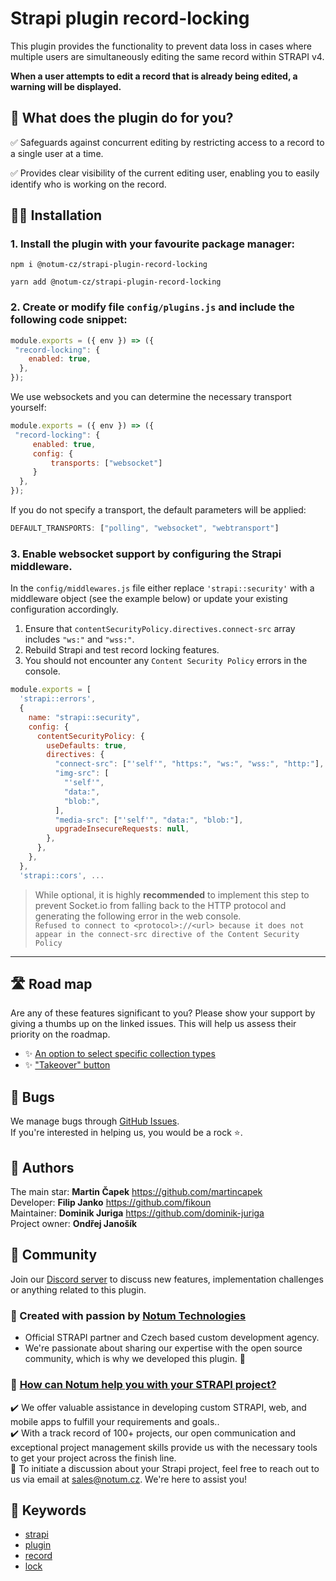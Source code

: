 # Strapi plugin record-locking

This plugin provides the functionality to prevent data loss in cases where multiple users are simultaneously editing the same record within STRAPI v4.

**When a user attempts to edit a record that is already being edited, a warning will be displayed.**


## 🙉 What does the plugin do for you?

✅ Safeguards against concurrent editing by restricting access to a record to a single user at a time.

✅ Provides clear visibility of the current editing user, enabling you to easily identify who is working on the record.
## 🧑‍💻 Installation   

### 1. Install the plugin with your favourite package manager:  

```
npm i @notum-cz/strapi-plugin-record-locking
```
```
yarn add @notum-cz/strapi-plugin-record-locking
```
### 2. Create or modify file `config/plugins.js` and include the following code snippet:

```js
module.exports = ({ env }) => ({
 "record-locking": {
    enabled: true,
  },
});
```

We use websockets and you can determine the necessary transport yourself:
```js
module.exports = ({ env }) => ({
 "record-locking": {
     enabled: true,
     config: {
         transports: ["websocket"]
     }
  },
});
```

If you do not specify a transport, the default parameters will be applied:
```js
DEFAULT_TRANSPORTS: ["polling", "websocket", "webtransport"]
```


### 3. Enable websocket support by configuring the Strapi middleware.

In the `config/middlewares.js` file either replace `'strapi::security'` with  a middleware object (see the example below) or update your existing configuration accordingly.
1. Ensure that `contentSecurityPolicy.directives.connect-src` array includes `"ws:"` and `"wss:"`.  
2. Rebuild Strapi and test record locking features.
3. You should not encounter any `Content Security Policy` errors in the console.

```js
module.exports = [
  'strapi::errors',
  {
    name: "strapi::security",
    config: {
      contentSecurityPolicy: {
        useDefaults: true,
        directives: {
          "connect-src": ["'self'", "https:", "ws:", "wss:", "http:"],
          "img-src": [
            "'self'",
            "data:",
            "blob:",
          ],
          "media-src": ["'self'", "data:", "blob:"],
          upgradeInsecureRequests: null,
        },
      },
    },
  },
  'strapi::cors', ...
```
> While optional, it is highly **recommended** to implement this step to prevent Socket.io from falling back to the HTTP protocol and generating the following error in the web console.  
`Refused to connect to <protocol>://<url> because it does not appear in the connect-src directive of the Content Security Policy`

---
## 🛣️ Road map

Are any of these features significant to you? Please show your support by giving a thumbs up on the linked issues. This will help us assess their priority on the roadmap.

- ✨ [An option to select specific collection types](https://github.com/notum-cz/strapi-plugin-record-locking/issues/46)
- ✨ ["Takeover" button](https://github.com/notum-cz/strapi-plugin-record-locking/issues/47)


## 🐛 Bugs

We manage bugs through [GitHub Issues](https://github.com/notum-cz/strapi-plugin-record-locking/issues). <br>
If you're interested in helping us, you would be a rock ⭐.

## 🧔 Authors

The main star: **Martin Čapek** https://github.com/martincapek <br>
Developer: **Filip Janko** https://github.com/fikoun <br>
Maintainer: **Dominik Juriga** https://github.com/dominik-juriga <br>
Project owner: **Ondřej Janošík** <br>

## 💬 Community

Join our [Discord server](https://discord.gg/hZRCcfWq) to discuss new features, implementation challenges or anything related to this plugin.  

### 🚀 Created with passion by [Notum Technologies](https://notum.cz/en)

- Official STRAPI partner and Czech based custom development agency.
- We're passionate about sharing our expertise with the open source community, which is why we developed this plugin. 🖤

### 🎯 [How can Notum help you with your STRAPI project?](https://notum.cz/en/strapi/)

✔️ We offer valuable assistance in developing custom STRAPI, web, and mobile apps to fulfill your requirements and goals.. <br>
✔️ With a track record of 100+ projects, our open communication and exceptional project management skills provide us with the necessary tools to get your project across the finish line.<br>
📅 To initiate a discussion about your Strapi project, feel free to reach out to us via email at sales@notum.cz. We're here to assist you!

## 🔑 Keywords

- [strapi](https://www.npmjs.com/search?q=keywords:strapi)
- [plugin](https://www.npmjs.com/search?q=keywords:plugin)
- [record](https://www.npmjs.com/search?q=keywords:record)
- [lock](https://www.npmjs.com/search?q=keywords:lock)
